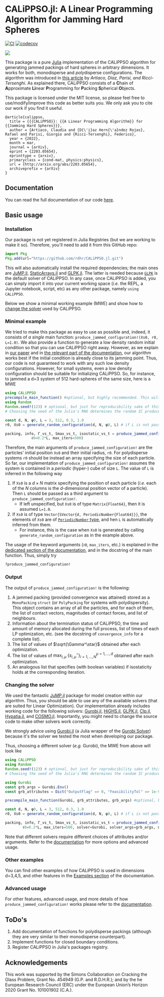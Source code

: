 # CALiPPSO.jl: A Linear Programming Algorithm for Jamming Hard Spheres

[![CI](https://github.com/rdhr/CALiPPSO.jl/actions/workflows/CI.yml/badge.svg)](https://github.com/rdhr/CALiPPSO.jl/actions/workflows/CI.yml)
[![codecov](https://codecov.io/gh/rdhr/CALiPPSO.jl/branch/master/graph/badge.svg?token=JQLR0F1ESV)](https://codecov.io/gh/rdhr/CALiPPSO.jl)


[![](https://img.shields.io/badge/docs-stable-blue.svg)](https://rdhr.github.io/CALiPPSO.jl/dev/)

This package is a pure [Julia](https://julialang.org/) implementation of the CALiPPSO algorithm for generating jammed packings of hard spheres in arbitrary dimensions. It works for both, *mono*disperse and *poly*disperse configurations. The algorithm was introduced in [this article](https://arxiv.org/abs/2203.05654) by *Artiaco, Díaz, Parisi, and Ricci-Tersenghi*. As explained there, CALiPPSO consists of a **C**hain of **A**pproximate **Li**near **P**rogramming for **P**acking **S**pherical **O**bjects.

This package is licensed under the MIT license, so please feel free to use/modify/improve this code as better suits you. We only ask you to cite our work if you find it useful.

```
@article{calippso,
  title = {{{CALiPPSO}}: {{A Linear Programming Algorithm}} for {{Jamming Hard Spheres}}},
  author = {Artiaco, Claudia and {D{\'i}az Hern{\'a}ndez Rojas}, Rafael and Parisi, Giorgio and {Ricci-Tersenghi}, Federico},
  year = {2022},
  month = mar,
  journal = {arXiv},
  eprint = {2203.05654},
  eprinttype = {arxiv},
  primaryclass = {cond-mat, physics:physics},
  url = {http://arxiv.org/abs/2203.05654},
  archiveprefix = {arXiv}
}
```

## Documentation

You can read the full documentation of our code [here](https://rdhr.github.io/CALiPPSO.jl/dev/index.html).


## Basic usage

### Installation
Our package is not yet registered in Julia Registries (but we are working to make it so). Therefore, you'll need to add it from this GitHub repo:
```julia
import Pkg
Pkg.add(url="https://github.com/rdhr/CALiPPSO.jl.git")
```

This will also automatically install the required dependencies; the main ones are [JuMP.jl](https://jump.dev/JuMP.jl/stable/), [StaticArrays.jl](https://github.com/JuliaArrays/StaticArrays.jl) and [GLPK.jl](https://github.com/jump-dev/GLPK.jl). The latter is needed because [`GLPK`](https://www.gnu.org/software/glpk/) is the default solver of CALiPPSO. In any case, once CALiPPSO is added, you can simply import it into your current working space (*i.e.* the REPL, a Jupyter notebook, script, etc) as any other package, namely `using CALiPPSO`. 

Below we show a minimal working example (MWE) and show how to [change the solver](#Changing-the-solver) used by CALiPPSO.


### Minimal example

We tried to make this package as easy to use as possible and, indeed, it consists of *a single* main function: `produce_jammed_configuration!(Xs0, r0, L=1.0)`. We also provide a function to generate a low density random initial condition so that you can use CALiPPSO right away. However, as we explain in [our paper](https://arxiv.org/abs/2203.05654) and in [the relevant part of the documentation](https://rdhr.github.io/CALiPPSO.jl/dev/theory.html#The-initial-conditions), our algorithm works best if the initial condition is already close to its jamming point. Thus, our code is not guaranteed to work with any such low density configurations. 
However, for small systems, even a low density configuration should be suitable for initializing CALiPPSO. So, for instance, to jammed a d=3 system of 512 hard-spheres of the same size, here is a MWE

```julia
using CALiPPSO  
precompile_main_function() #optional, but highly recommended. This will produce a colorful output that you can safely ignore
using Random
Random.seed!(123) # optional, but just for reproducibility sake of this MWE
# Choosing the seed of the Julia's RNG determines the random IC produces below with `generate_random_configuration`

const d, N, φ0, L = 3, 512, 0.3, 1.0
r0, Xs0 = generate_random_configuration(d, N, φ0, L) # if L is not passed, it's assumed that the systems is in a box of size 1

packing, info, Γ_vs_t, Smax_vs_t, isostatic_vs_t = produce_jammed_configuration!(Xs0, r0; 
            ℓ0=0.2*L, max_iters=500)
```
Therefore, the main arguments of `produce_jammed_configuration!` are the particles' initial position `Xs0` and their initial radius, `r0`. For polydisperse systems `r0` should be instead an array specifying the size of each particle. So far, our implementation of `produce_jammed_configuration!` assumes the system is contained in a *periodic* (hyper-) cube of size `L`. 
The value of `L` is inferred in the following way
1. If `Xs0` is a $d\times N$ matrix specifying the position of each particle (*i.e.* each of the $N$ columns is the $d$-dimensional position vector of a particle). Then `L` should be passed as a third argument to `produce_jammed_configuration!`.
     - If left unspecified, but `Xs0` is of type `Matrix{Float64}`, then it is assumed `L=1.0`.
2. If `Xs0` is of type `Vector{SVector{d, PeriodicNumber{Float64}}}`, the elements of `Xs0` are of [`PeriodicNumber` type](https://rdhr.github.io/CALiPPSO.jl/dev/types.html#The-PeriodicNumber-type), and hen `L` is automatically inferred from them.
     - For instance, this is the case when `Xs0` is generated by calling `generate_random_configuration` as in the example above.

The usage of the keyword arguments (`ℓ0`, `max_iters`, etc.) is explained in the [dedicated section of the documentation](https://rdhr.github.io/CALiPPSO.jl/dev/changing_default.html#kwargs-control), and in the docstring of the main function. Thus, simply try
```julia
?produce_jammed_configuration!
```

### Output

The output of `produce_jammed_configuration!` is the following:
1. A jammed packing (provided convergence was attained) stored as a `MonoPacking` `struct` (or `PolyPacking` for systems with polydispersity). This object contains an array of all the particles, and for each of them, the list of contact vectors, magnitudes of contact forces, and list of neighbours.
2. Information about the termination status of CALiPPSO, the time and amount of memory allocated during the full process, list of times of each LP optimization, etc. (see the docstring of `convergence_info` for a complete list).
3. The list of values of $\sqrt{\Gamma^\star}$ obtained after each optimization.
4. The list of values of $\max_{i,\mu} \ \{s_{i,\mu}^\star \}_{i=1,\dots,N}^{\mu=1,\dots,d}$ obtained after each optimization.
5. An analogous list that specifies (with boolean variables) if isostaticity holds at the corresponding iteration.

### Changing the solver

We used the fantastic [JuMP.jl](https://jump.dev/JuMP.jl/stable/) package for model creation within our algorithm. Thus, you should be able to use any of the available solvers (that are suited for Linear Optimization). Our implementation already includes working code for the following solvers: [Gurobi.jl](https://github.com/jump-dev/Gurobi.jl), [HiGHS.jl](https://github.com/jump-dev/HiGHS.jl), [GLPK.jl](https://github.com/jump-dev/GLPK.jl), [Clp.jl](https://github.com/jump-dev/Clp.jl), [Hypatia.jl](https://github.com/chriscoey/Hypatia.jl), and [COSMO.jl](https://github.com/oxfordcontrol/COSMO.jl).
Importantly, you might need to change the source code to make other solvers work correctly.

We strongly advice using [Gurobi.jl](https://github.com/jump-dev/Gurobi.jl) (a Julia wrapper of the [Gurobi Solver](https://www.gurobi.com/)) because it's the solver we tested the most when developing our package. 

Thus, choosing a different solver (*e.g.* Gurobi), the MWE from above will look like
```julia
using CALiPPSO 
using Random
Random.seed!(123) # optional, but just for reproducibility sake of this MWE
# Choosing the seed of the Julia's RNG determines the random IC produces below with `generate_random_configuration`

using Gurobi
const grb_args = Gurobi.Env()
const grb_attributes = Dict("OutputFlag" => 0, "FeasibilityTol" => 1e-9, "OptimalityTol" => 1e-9, "Method" => 3, "Threads" => CALiPPSO.max_threads)

precompile_main_function(Gurobi, grb_attributes, grb_args) #optional, but highly recommended. This will produce a colorful output that you can safely ignore

const d, N, φ0, L = 3, 512, 0.3, 1.0
r0, Xs0 = generate_random_configuration(d, N, φ0, L) # if L is not passed, it's assumed that the systems is in a box of size 1

packing, info, Γ_vs_t, Smax_vs_t, isostatic_vs_t = produce_jammed_configuration!(Xs0, r0; 
        ℓ0=0.2*L, max_iters=500, solver=Gurobi, solver_args=grb_args, solver_attributes=grb_attributes)
```

Note that different solvers require different choices of attributes and/or arguments. Refer to the [documentation](https://rdhr.github.io/CALiPPSO.jl/dev/changing_default.html#changing_the_solver) for more options and advanced usage.



### Other examples

You can find other examples of how CALiPPSO is used in dimensions d=3,4,5, and other features in the [Examples section](https://rdhr.github.io/CALiPPSO.jl/dev/tests.html) of the documentation.

### Advanced usage

For other features, advanced usage, and more details of how `produce_jammed_configuration!` works please refer to the [documentation](https://rdhr.github.io/CALiPPSO.jl/dev/mainfunction.html).

## ToDo's

1. Add documentation of functions for polydisperse packings (although they are very similar to their monodisperse counterpart).
2. Implement functions for closed boundary conditions.
3. Register CALiPPSO in Julia's packages registry.

## Acknowledgements

This work was supported by the Simons Collaboration on Cracking the Glass Problem, Grant No. 454949 (G.P. and R.D.H.R.); and by the he European Research Council (ERC) under the European Union’s Horizon 2020 Grant No. 101001902 (C.A.).











